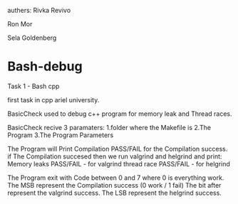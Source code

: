 authers:
Rivka Revivo

Ron Mor

Sela Goldenberg

# Bash-debug
Task 1 - Bash cpp

first task in cpp ariel university.

BasicCheck used to debug c++ program for memory leak and Thread races.

BasicCheck recive 3 paramaters:
1.folder where the Makefile is
2.The Program
3.The Program Parameters

The Program will Print Compilation PASS/FAIL for the Compilation success.
if The Compilation succesed then we run valgrind and helgrind and print:
Memory leaks PASS/FAIL - for valgrind
thread race PASS/FAIL - for helgrind

The Program exit with Code between 0 and 7
where 0 is everything work.
The MSB represent the Compilation success (0 work / 1 fail)
The bit after represent the valgrind success.
The LSB represent the helgrind success.
